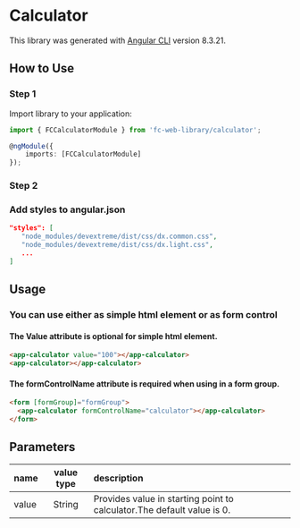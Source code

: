 # Calculator

This library was generated with [Angular CLI](https://github.com/angular/angular-cli) version 8.3.21.

## How to Use

### Step 1

Import library to your application:

```typescript
import { FCCalculatorModule } from 'fc-web-library/calculator';

@ngModule({
    imports: [FCCalculatorModule]
});
```

### Step 2
### Add styles to angular.json

 ``` json
"styles": [
    "node_modules/devextreme/dist/css/dx.common.css",
    "node_modules/devextreme/dist/css/dx.light.css",
    ...
]
```

## Usage
### You can use either as simple html element or as form control

#### The Value attribute is optional for simple html element.
```html
<app-calculator value="100"></app-calculator>
<app-calculator></app-calculator>
```
#### The formControlName attribute is required when using in a form group.
```html
<form [formGroup]="formGroup">
  <app-calculator formControlName="calculator"></app-calculator>
</form>
```

## Parameters

|  name  |  value type  |  description  |
|  :---  |   :-----:    |  :----------  |
| value | String       | Provides value in starting point to calculator.The default value is 0. |
